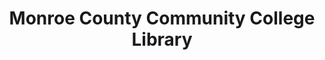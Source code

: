 ---
layout: repo
title: "Monroe County Community College Library"
id: 4236
permalink: repos/4236/
---